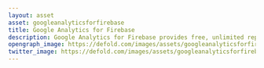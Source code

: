 ```yaml
---
layout: asset
asset: googleanalyticsforfirebase
title: Google Analytics for Firebase
description: Google Analytics for Firebase provides free, unlimited reporting on distinct events. The SDK automatically captures certain key events and user properties, and you can define your own custom events to measure the things that uniquely matter to your game.
opengraph_image: https://defold.com/images/assets/googleanalyticsforfirebase-thumb.png
twitter_image: https://defold.com/images/assets/googleanalyticsforfirebase-thumb.png
---
```

